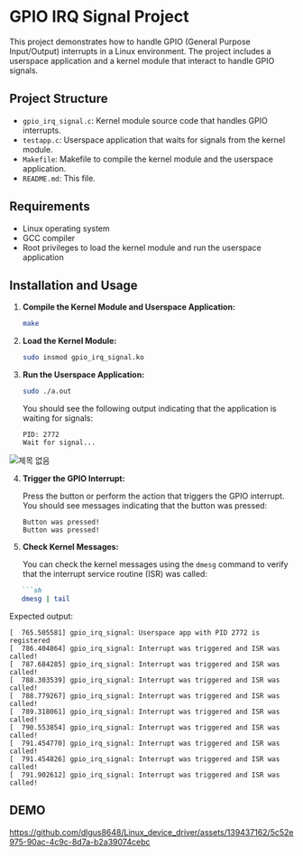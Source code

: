 
# GPIO IRQ Signal Project

This project demonstrates how to handle GPIO (General Purpose Input/Output) interrupts in a Linux environment. The project includes a userspace application and a kernel module that interact to handle GPIO signals.

## Project Structure

- `gpio_irq_signal.c`: Kernel module source code that handles GPIO interrupts.
- `testapp.c`: Userspace application that waits for signals from the kernel module.
- `Makefile`: Makefile to compile the kernel module and the userspace application.
- `README.md`: This file.

## Requirements

- Linux operating system
- GCC compiler
- Root privileges to load the kernel module and run the userspace application

## Installation and Usage

1. **Compile the Kernel Module and Userspace Application:**

   ```sh
   make
   ```

2. **Load the Kernel Module:**

   ```sh
   sudo insmod gpio_irq_signal.ko
   ```

3. **Run the Userspace Application:**

   ```sh
   sudo ./a.out
   ```

   You should see the following output indicating that the application is waiting for signals:

   ```
   PID: 2772
   Wait for signal...
   ```

![제목 없음](https://github.com/dlgus8648/Linux_device_driver/assets/139437162/6750ff92-a56f-4cc8-8d66-589ba41056fe)


4. **Trigger the GPIO Interrupt:**

   Press the button or perform the action that triggers the GPIO interrupt. You should see messages indicating that the button was pressed:

   ```
   Button was pressed!
   Button was pressed!
   ```

5. **Check Kernel Messages:**

   You can check the kernel messages using the `dmesg` command to verify that the interrupt service routine (ISR) was called:
```markdown
   ```sh
   dmesg | tail
   ```

   Expected output:

   ```
   [  765.505581] gpio_irq_signal: Userspace app with PID 2772 is registered
   [  786.404864] gpio_irq_signal: Interrupt was triggered and ISR was called!
   [  787.684285] gpio_irq_signal: Interrupt was triggered and ISR was called!
   [  788.303539] gpio_irq_signal: Interrupt was triggered and ISR was called!
   [  788.779267] gpio_irq_signal: Interrupt was triggered and ISR was called!
   [  789.318061] gpio_irq_signal: Interrupt was triggered and ISR was called!
   [  790.553854] gpio_irq_signal: Interrupt was triggered and ISR was called!
   [  791.454770] gpio_irq_signal: Interrupt was triggered and ISR was called!
   [  791.454826] gpio_irq_signal: Interrupt was triggered and ISR was called!
   [  791.902612] gpio_irq_signal: Interrupt was triggered and ISR was called!
   ```

## DEMO


https://github.com/dlgus8648/Linux_device_driver/assets/139437162/5c52e975-90ac-4c9c-8d7a-b2a39074cebc

